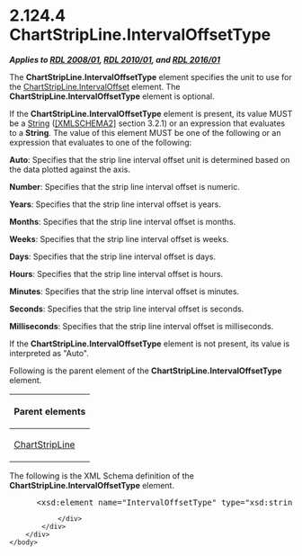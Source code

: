 <html dir="LTR" xmlns:mshelp="http://msdn.microsoft.com/mshelp" xmlns:ddue="http://ddue.schemas.microsoft.com/authoring/2003/5" xmlns:xlink="http://www.w3.org/1999/xlink" xmlns:tool="http://www.microsoft.com/tooltip">
    <head>
        <meta http-equiv="Content-Type" content="text/html; CHARSET=utf-8"></meta>
        <meta name="save" content="history"></meta>
        <title>2.124.4 ChartStripLine.IntervalOffsetType</title>
        <xml>
            <mshelp:toctitle title="2.124.4 ChartStripLine.IntervalOffsetType"></mshelp:toctitle>
            <mshelp:rltitle title="[MS-RDL]: ChartStripLine.IntervalOffsetType"></mshelp:rltitle>
            <mshelp:keyword index="A" term="51c68c9f-850a-4f30-a950-75bba2a5e582"></mshelp:keyword>
            <mshelp:attr name="DCSext.ContentType" value="open specification"></mshelp:attr>
            <mshelp:attr name="AssetID" value="51c68c9f-850a-4f30-a950-75bba2a5e582"></mshelp:attr>
            <mshelp:attr name="TopicType" value="kbRef"></mshelp:attr>
            <mshelp:attr name="DCSext.Title" value="[MS-RDL]: ChartStripLine.IntervalOffsetType" />
        </xml>
    </head>
    <body>
        <div id="header">
            <h1 class="heading">2.124.4 ChartStripLine.IntervalOffsetType</h1>
        </div>
        <div id="mainSection">
            <div id="mainBody">
                <div id="allHistory" class="saveHistory"></div>
                <div id="sectionSection0" class="section" name="collapseableSection">
                    

<p><b><i>Applies to </i></b><a href="1e855f94-4617-47e4-b89e-0856c6cb420f.html"><b><i>RDL 2008/01</i></b></a><b><i>,
</i></b><a href="3428e690-a348-4ec7-8a6a-8efb42d2cdee.html"><b><i>RDL 2010/01</i></b></a><b><i>,
and </i></b><a href="52ce3983-2bfc-4e72-9359-42aaf5fe4509.html"><b><i>RDL 2016/01</i></b></a></p>

<p>The <b>ChartStripLine.IntervalOffsetType</b> element
specifies the unit to use for the <a href="e99b96e2-806b-473d-8cee-28e433cee235.html">ChartStripLine.IntervalOffset</a>
element. The <b>ChartStripLine.IntervalOffsetType</b> element is optional.</p>

<p>If the <b>ChartStripLine.IntervalOffsetType</b> element is
present, its value MUST be a <a href="1ed81ef3-a683-45e3-aaad-bd2bbe71bc3d.html">String</a>
(<a href="https://go.microsoft.com/fwlink/?LinkId=90610">[XMLSCHEMA2]</a>
section 3.2.1) or an expression that evaluates to a <b>String</b>. The value of
this element MUST be one of the following or an expression that evaluates to
one of the following:</p>

<p><b>Auto</b>: Specifies that the strip line interval
offset unit is determined based on the data plotted against the axis.</p>

<p><b>Number</b>: Specifies that the strip line interval
offset is numeric.</p>

<p><b>Years</b>: Specifies that the strip line interval
offset is years.</p>

<p><b>Months</b>: Specifies that the strip line interval
offset is months.</p>

<p><b>Weeks</b>: Specifies that the strip line interval
offset is weeks.</p>

<p><b>Days</b>: Specifies that the strip line interval
offset is days.</p>

<p><b>Hours</b>: Specifies that the strip line interval
offset is hours.</p>

<p><b>Minutes</b>: Specifies that the strip line
interval offset is minutes.</p>

<p><b>Seconds</b>: Specifies that the strip line
interval offset is seconds.</p>

<p><b>Milliseconds</b>: Specifies that the strip line
interval offset is milliseconds.</p>

<p>If the <b>ChartStripLine.IntervalOffsetType</b> element is
not present, its value is interpreted as &quot;Auto&quot;.</p>

<p>Following is the parent element of the <b>ChartStripLine.IntervalOffsetType</b>
element.</p>

<table>
 <thead>
  <tr>
   <th>
   <p>Parent elements </p>
   </th>
  </tr>
 </thead>
 <tr>
  <td>
  <p><a href="4b96c12c-5a8d-4335-b76c-da86e7328c63.html">ChartStripLine</a></p>
  </td>
 </tr>
</table>

<p>The following is the XML Schema definition of the <b>ChartStripLine.IntervalOffsetType</b>
element.</p>

<dl>
<dd>
<div><pre> &lt;xsd:element name=&quot;IntervalOffsetType&quot; type=&quot;xsd:string&quot; minOccurs=&quot;0&quot; /&gt;
</pre></div>
</dd></dl>


                </div>
            </div>
        </div>
    </body>
</html>